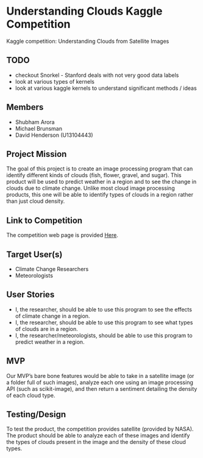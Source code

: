 # Understanding Clouds Kaggle Competition
Kaggle competition: Understanding Clouds from Satellite Images

## TODO
- checkout Snorkel - Stanford
	deals with not very good data labels
- look at various types of kernels
- look at various kaggle kernels to understand significant methods / ideas


## Members
- Shubham Arora
- Michael Brunsman
- David Henderson (U13104443)
## Project Mission
The goal of this project is to create an image processing program that can identify different kinds of clouds (fish, flower, gravel, and sugar). This product will be used to predict weather in a region and to see the change in clouds due to climate change. Unlike most cloud image processing products, this one will be able to identify types of clouds in a region rather than just cloud density.
## Link to Competition
The competition web page is provided [Here](https://www.kaggle.com/c/understanding_cloud_organization/data).
## Target User(s)
- Climate Change Researchers
- Meteorologists
## User Stories
- I, the researcher, should be able to use this program to see the effects of climate change in a region.
- I, the researcher, should be able to use this program to see what types of clouds are in a region.
- I, the researcher/meteorologists, should be able to use this program to predict weather in a region.
## MVP
Our MVP’s bare bone features would be able to take in a satellite image (or a folder full of such images), analyze each one using an image processing API (such as scikit-image), and then return a sentiment detailing the density of each cloud type.
## Testing/Design
To test the product, the competition provides satellite (provided by NASA). The product should be able to analyze each of these images and identify the types of clouds present in the image and the density of these cloud types.

